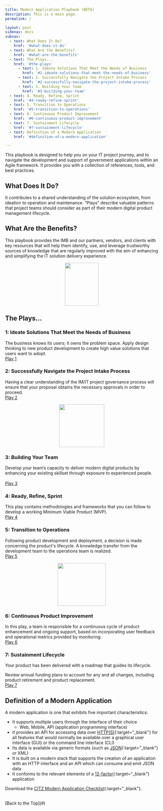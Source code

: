 ```yaml
---
title: Modern Application Playbook (BETA)
description: This is a main page.
permalink: /

layout: post
sidenav: docs
subnav:
  - text: What Does It Do?
    href: '#what-does-it-do'
  - text: What Are the Benefits?
    href: '#what-are-the-benefits'
  - text: The Plays...
    href: '#the-plays'
      - text: 1. Ideate Solutions That Meet the Needs of Business
        href: '#1-ideate-solutions-that-meet-the-needs-of-business'
      - text: 2. Successfully Navigate the Project Intake Process
        href: '#2-successfully-navigate-the-project-intake-process'
      - text: 3. Building Your Team
        href: '#3-building-your-team'
  - text: 4. Ready, Refine, Sprint
    href: '#4-ready-refine-sprint'
  - text: 5. Transition to Operations
    href: '#5-transition-to-operations'
  - text: 6. Continuous Product Improvement
    href: '#6-continuous-product-improvement'
  - text: 7. Sustainment Lifecycle
    href: '#7-sustainment-lifecycle'
  - text: Definition of a Modern Application
    href: '#definition-of-a-modern-application'

---
```

This playbook is designed to help you on your IT project journey, and to navigate the development and support of government applications within an Agile framework. It provides you with a collection of references, tools, and best practices. 

## What Does It Do?
It contributes to a shared understanding of the solution ecosystem, from ideation to operation and maintenance. “Plays” describe valuable patterns that project teams should consider as part of their modern digital product management lifecycle. 

## What Are the Benefits?
This playbook provides the IMB and our partners, vendors, and clients with key resources that will help them identify, use, and leverage trustworthy sources of knowledge that are regularly improved with the aim of enhancing and simplifying the IT solution delivery experience.

<img height="140" width="110" style="display: block; margin-left: auto; margin-right: auto;" src="assets/img/playbook-icon.png" alt="">
<!-- <img height="140" width="110" style="display: block; margin-left: auto; margin-right: auto;" src="CITZ-IMB-playbook/assets/img/playbook-icon.png" alt=""> -->

## The Plays...

### 1: Ideate Solutions That Meet the Needs of Business
The business knows its users; it owns the problem space. Apply design thinking to new product development to create high value solutions that users want to adopt.   
[Play 1](/CITZ-IMB-playbook/play1)

### 2: Successfully Navigate the Project Intake Process
Having a clear understanding of the IM/IT project governance process will ensure that your proposal obtains the necessary approvals in order to proceed.
<br/>
[Play 2](/CITZ-IMB-playbook/play2)

<img height="140" width="148" style="display: block; margin-left: auto; margin-right: auto;" src="assets/img/checklist-icon.png" alt="">
<!-- <img height="140" width="148" style="display: block; margin-left: auto; margin-right: auto;" src="CITZ-IMB-playbook/assets/img/checklist-icon.png" alt=""> -->

### 3: Building Your Team
Develop your team’s capacity to deliver modern digital products by enhancing your existing skillset through exposure to experienced people. 	
<br/>
[Play 3](/CITZ-IMB-playbook/play3)

### 4: Ready, Refine, Sprint
This play contains methodologies and frameworks that you can follow to develop a working Minimum Viable Product (MVP).
<br>
[Play 4](/CITZ-IMB-playbook/play4)

### 5: Transition to Operations
Following product development and deployment, a decision is made concerning the product's lifecycle. A knowledge transfer from the development team to the operations team is realized.
<br/>
[Play 5](/CITZ-IMB-playbook/play5)

<img height="140" width="158" style="display: block; margin-left: auto; margin-right: auto;" src="assets/img/support-icon.png" alt="">
<!-- <img height="140" width="158" style="display: block; margin-left: auto; margin-right: auto;" src="CITZ-IMB-playbook/assets/img/support-icon.png" alt=""> -->

### 6: Continuous Product Improvement
In this play, a team is responsible for a continuous cycle of product enhancement and ongoing support, based on incorporating user feedback and operational metrics provided by monitoring.
<br/>
[Play 6](/CITZ-IMB-playbook/play6)

### 7: Sustainment Lifecycle
Your product has been delivered with a roadmap that guides its lifecycle.

Review annual funding plans to account for any and all changes, including product retirement and product replacement.
<br/>
[Play 7](/CITZ-IMB-playbook/play7)

## Definition of a Modern Application
A modern application is one that exhibits five important characteristics:
- It supports multiple users through the interface of their choice
  - Web, Mobile, API (application programming interface)
- It provides an API for accessing data over [HTTP(S)](https://en.wikipedia.org/wiki/HTTPS){:target="_blank"} for all features that would normally be available over a graphical user interface (GUI) or the command line interface (CLI)
- Its data is available via generic formats (such as [JSON](https://en.wikipedia.org/wiki/JSON){:target="_blank"} or XML)
- It is built on a modern stack that supports the creation of an application with an HTTP interface and an API which can consume and emit JSON data
- It conforms to the relevant elements of a [12-factor](https://12factor.net/){:target="_blank"} application

Download the [CITZ Modern Application Checklist](/CITZ-IMB-playbook/docs/Modern-Application-Playbook-Checklist-BETA.docx){:target="_blank"}.

<br/>
[Back to the Top](#)
